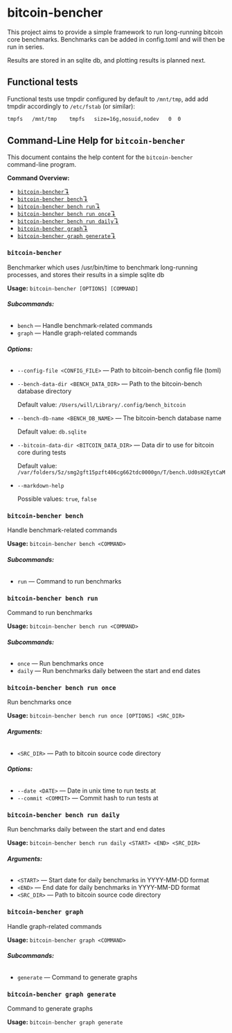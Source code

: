 # bitcoin-bencher

This project aims to provide a simple framework to run long-running bitcoin core benchmarks.
Benchmarks can be added in config.toml and will then be run in series.

Results are stored in an sqlite db, and plotting results is planned next.

## Functional tests

Functional tests use tmpdir configured by default to `/mnt/tmp`, add add tmpdir accordingly to `/etc/fstab` (or similar):

```bash
tmpfs   /mnt/tmp    tmpfs   size=16g,nosuid,nodev   0  0
```

## Command-Line Help for `bitcoin-bencher`

This document contains the help content for the `bitcoin-bencher` command-line program.

**Command Overview:**

* [`bitcoin-bencher`↴](#bitcoin-bencher)
* [`bitcoin-bencher bench`↴](#bitcoin-bencher-bench)
* [`bitcoin-bencher bench run`↴](#bitcoin-bencher-bench-run)
* [`bitcoin-bencher bench run once`↴](#bitcoin-bencher-bench-run-once)
* [`bitcoin-bencher bench run daily`↴](#bitcoin-bencher-bench-run-daily)
* [`bitcoin-bencher graph`↴](#bitcoin-bencher-graph)
* [`bitcoin-bencher graph generate`↴](#bitcoin-bencher-graph-generate)

### `bitcoin-bencher`

Benchmarker which uses /usr/bin/time to benchmark long-running processes, and stores their results in a simple sqlite db

**Usage:** `bitcoin-bencher [OPTIONS] [COMMAND]`

###### **Subcommands:**

* `bench` — Handle benchmark-related commands
* `graph` — Handle graph-related commands

###### **Options:**

* `--config-file <CONFIG_FILE>` — Path to bitcoin-bench config file (toml)
* `--bench-data-dir <BENCH_DATA_DIR>` — Path to the bitcoin-bench database directory

  Default value: `/Users/will/Library/.config/bench_bitcoin`
* `--bench-db-name <BENCH_DB_NAME>` — The bitcoin-bench database name

  Default value: `db.sqlite`
* `--bitcoin-data-dir <BITCOIN_DATA_DIR>` — Data dir to use for bitcoin core during tests

  Default value: `/var/folders/5z/smg2gft15pzft406cg662tdc0000gn/T/bench.Ud0sH2EytCaM`

* `--markdown-help`

  Possible values: `true`, `false`



### `bitcoin-bencher bench`

Handle benchmark-related commands

**Usage:** `bitcoin-bencher bench <COMMAND>`

###### **Subcommands:**

* `run` — Command to run benchmarks



### `bitcoin-bencher bench run`

Command to run benchmarks

**Usage:** `bitcoin-bencher bench run <COMMAND>`

###### **Subcommands:**

* `once` — Run benchmarks once
* `daily` — Run benchmarks daily between the start and end dates



### `bitcoin-bencher bench run once`

Run benchmarks once

**Usage:** `bitcoin-bencher bench run once [OPTIONS] <SRC_DIR>`

###### **Arguments:**

* `<SRC_DIR>` — Path to bitcoin source code directory

###### **Options:**

* `--date <DATE>` — Date in unix time to run tests at
* `--commit <COMMIT>` — Commit hash to run tests at



### `bitcoin-bencher bench run daily`

Run benchmarks daily between the start and end dates

**Usage:** `bitcoin-bencher bench run daily <START> <END> <SRC_DIR>`

###### **Arguments:**

* `<START>` — Start date for daily benchmarks in YYYY-MM-DD format
* `<END>` — End date for daily benchmarks in YYYY-MM-DD format
* `<SRC_DIR>` — Path to bitcoin source code directory



### `bitcoin-bencher graph`

Handle graph-related commands

**Usage:** `bitcoin-bencher graph <COMMAND>`

###### **Subcommands:**

* `generate` — Command to generate graphs



### `bitcoin-bencher graph generate`

Command to generate graphs

**Usage:** `bitcoin-bencher graph generate`


